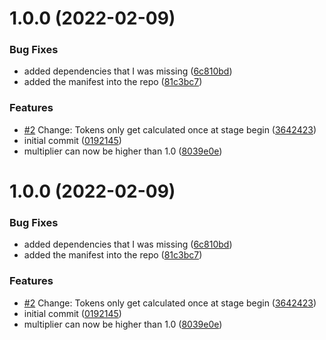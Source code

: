 # 1.0.0 (2022-02-09)


### Bug Fixes

* added dependencies that I was missing ([6c810bd](https://github.com/pi3n4t/KeepDesperadoTokens/commit/6c810bd2b076bd710d480e1753dc25c2e53463ae))
* added the manifest into the repo ([81c3bc7](https://github.com/pi3n4t/KeepDesperadoTokens/commit/81c3bc76db7319deb5a3f4d32e0642d2e6b6359e))


### Features

* [#2](https://github.com/pi3n4t/KeepDesperadoTokens/issues/2) Change: Tokens only get calculated once at stage begin ([3642423](https://github.com/pi3n4t/KeepDesperadoTokens/commit/364242305ec5b73848838de43cd724b67873e5a4))
* initial commit ([0192145](https://github.com/pi3n4t/KeepDesperadoTokens/commit/0192145fe7371dbdde94b03a602444f537aa1ca8))
* multiplier can now be higher than 1.0 ([8039e0e](https://github.com/pi3n4t/KeepDesperadoTokens/commit/8039e0e0a81b8fb9bd69386d69a163404a2882a7))

# 1.0.0 (2022-02-09)


### Bug Fixes

* added dependencies that I was missing ([6c810bd](https://github.com/pi3n4t/KeepDesperadoTokens/commit/6c810bd2b076bd710d480e1753dc25c2e53463ae))
* added the manifest into the repo ([81c3bc7](https://github.com/pi3n4t/KeepDesperadoTokens/commit/81c3bc76db7319deb5a3f4d32e0642d2e6b6359e))


### Features

* [#2](https://github.com/pi3n4t/KeepDesperadoTokens/issues/2) Change: Tokens only get calculated once at stage begin ([3642423](https://github.com/pi3n4t/KeepDesperadoTokens/commit/364242305ec5b73848838de43cd724b67873e5a4))
* initial commit ([0192145](https://github.com/pi3n4t/KeepDesperadoTokens/commit/0192145fe7371dbdde94b03a602444f537aa1ca8))
* multiplier can now be higher than 1.0 ([8039e0e](https://github.com/pi3n4t/KeepDesperadoTokens/commit/8039e0e0a81b8fb9bd69386d69a163404a2882a7))
